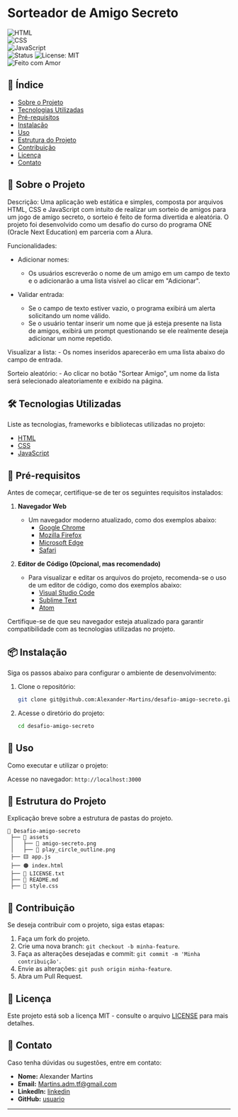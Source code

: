 # Sorteador de Amigo Secreto

![HTML](https://img.shields.io/badge/HTML-E34F26?style=for-the-badge&logo=html5&logoColor=white)  
![CSS](https://img.shields.io/badge/CSS-1572B6?style=for-the-badge&logo=css3&logoColor=white)  
![JavaScript](https://img.shields.io/badge/JavaScript-F7DF1E?style=for-the-badge&logo=javascript&logoColor=black)  
![Status](https://img.shields.io/badge/status-completo-yellow)
![License: MIT](https://img.shields.io/badge/license-MIT-blue.svg)  
![Feito com Amor](https://img.shields.io/badge/feito%20com-%E2%9D%A4-purple)  

## 📌 Índice

- [Sobre o Projeto](#sobre-o-projeto)
- [Tecnologias Utilizadas](#tecnologias-utilizadas)
- [Pré-requisitos](#pré-requisitos)
- [Instalação](#instalação)
- [Uso](#uso)
- [Estrutura do Projeto](#estrutura-do-projeto)
- [Contribuição](#contribuição)
- [Licença](#licença)
- [Contato](#contato)

## 📖 Sobre o Projeto

Descrição: Uma aplicação web estática e simples, composta por arquivos HTML, CSS e JavaScript com intuito de realizar um sorteio de amigos para um jogo de amigo secreto, o sorteio é feito de forma divertida e aleatória. O projeto foi desenvolvido como um desafio do curso do programa ONE (Oracle Next Education) em parceria com a Alura.

Funcionalidades:

- Adicionar nomes: 
    - Os usuários escreverão o nome de um amigo em um campo de texto e o adicionarão a uma lista visível ao clicar em "Adicionar".

- Validar entrada: 
    - Se o campo de texto estiver vazio, o programa exibirá um alerta solicitando um nome válido.
    - Se o usuário tentar inserir um nome que já esteja presente na lista de amigos, exibirá um prompt questionando se ele realmente deseja adicionar um nome repetido.

Visualizar a lista: 
    - Os nomes inseridos aparecerão em uma lista abaixo do campo de entrada.

Sorteio aleatório: 
    - Ao clicar no botão "Sortear Amigo", um nome da lista será selecionado aleatoriamente e exibido na página.

## 🛠 Tecnologias Utilizadas

Liste as tecnologias, frameworks e bibliotecas utilizadas no projeto:

- [HTML](https://developer.mozilla.org/en-US/docs/Web/HTML)  
- [CSS](https://developer.mozilla.org/en-US/docs/Web/CSS)  
- [JavaScript](https://developer.mozilla.org/en-US/docs/Web/JavaScript)  

## 🔧 Pré-requisitos

Antes de começar, certifique-se de ter os seguintes requisitos instalados:

1. **Navegador Web**  
   - Um navegador moderno atualizado, como dos exemplos abaixo:  
     - [Google Chrome](https://www.google.com/chrome/)  
     - [Mozilla Firefox](https://www.mozilla.org/firefox/)  
     - [Microsoft Edge](https://www.microsoft.com/edge)  
     - [Safari](https://www.apple.com/safari/)  

2. **Editor de Código (Opcional, mas recomendado)**  
   - Para visualizar e editar os arquivos do projeto, recomenda-se o uso de um editor de código, como dos exemplos abaixo:  
     - [Visual Studio Code](https://code.visualstudio.com/)  
     - [Sublime Text](https://www.sublimetext.com/)  
     - [Atom](https://atom.io/)  

Certifique-se de que seu navegador esteja atualizado para garantir compatibilidade com as tecnologias utilizadas no projeto.

## 📦 Instalação

Siga os passos abaixo para configurar o ambiente de desenvolvimento:

1. Clone o repositório:
   ```sh
   git clone git@github.com:Alexander-Martins/desafio-amigo-secreto.git
   ```
2. Acesse o diretório do projeto:
   ```sh
   cd desafio-amigo-secreto
   ```

## 🚀 Uso

Como executar e utilizar o projeto:


Acesse no navegador: `http://localhost:3000`

## 📁 Estrutura do Projeto

Explicação breve sobre a estrutura de pastas do projeto.

```
📂 Desafio-amigo-secreto
 ├── 📁 assets
 │   ├── 📸 amigo-secreto.png
 │   ├── 📸 play_circle_outline.png
 ├── 🟨 app.js
 ├── 🟠 index.html
 ├── 📄 LICENSE.txt
 ├── 📄 README.md
 ├── 🔵 style.css
```

## 🤝 Contribuição

Se deseja contribuir com o projeto, siga estas etapas:

1. Faça um fork do projeto.
2. Crie uma nova branch: `git checkout -b minha-feature`.
3. Faça as alterações desejadas e commit: `git commit -m 'Minha contribuição'`.
4. Envie as alterações: `git push origin minha-feature`.
5. Abra um Pull Request.

## 📜 Licença

Este projeto está sob a licença MIT - consulte o arquivo [LICENSE](LICENSE) para mais detalhes.

## 📩 Contato

Caso tenha dúvidas ou sugestões, entre em contato:

- **Nome:** Alexander Martins
- **Email:** Martins.adm.tf@gmail.com
- **LinkedIn:** [linkedin](https://www.linkedin.com/in/alexander-martins-118562210/)
- **GitHub:** [usuario](https://github.com/Alexander-Martins)

---
